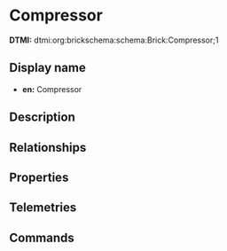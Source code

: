 # Compressor
**DTMI:** dtmi:org:brickschema:schema:Brick:Compressor;1
## Display name
- **en:** Compressor
## Description
## Relationships
## Properties
## Telemetries
## Commands
